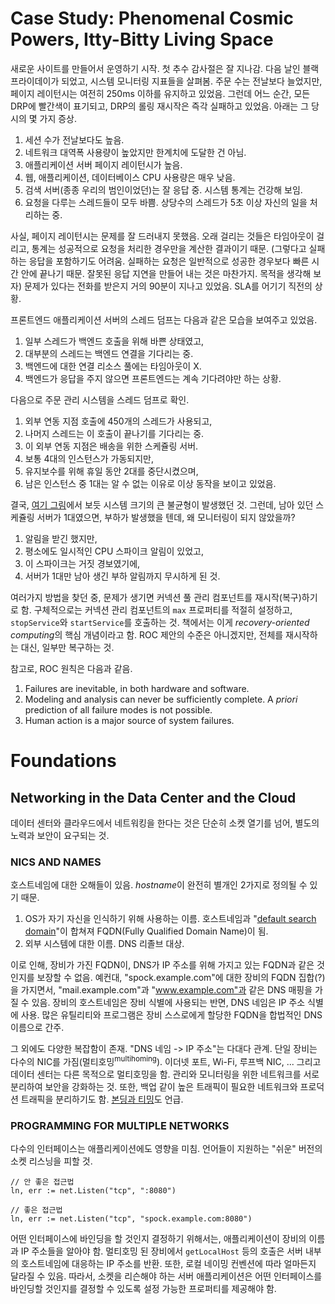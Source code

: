 # Case Study: Phenomenal Cosmic Powers, Itty-Bitty Living Space

새로운 사이트를 만들어서 운영하기 시작. 첫 추수 감사절은 잘 지나감. 다음 날인 블랙 프라이데이가 되었고, 시스템 모니터링 지표들을 살펴봄. 주문 수는 전날보다 늘었지만, 페이지 레이턴시는 여전히 250ms 이하를 유지하고 있었음. 그런데 어느 순간, 모든 DRP에 빨간색이 표기되고, DRP의 롤링 재시작은 즉각 실패하고 있었음. 아래는 그 당시의 몇 가지 증상.

1. 세션 수가 전날보다도 높음.
2. 네트워크 대역폭 사용량이 높았지만 한계치에 도달한 건 아님.
3. 애플리케이션 서버 페이지 레이턴시가 높음.
4. 웹, 애플리케이션, 데이터베이스 CPU 사용량은 매우 낮음.
5. 검색 서버(종종 우리의 범인이었던)는 잘 응답 중. 시스템 통계는 건강해 보임.
6. 요청을 다루는 스레드들이 모두 바쁨. 상당수의 스레드가 5초 이상 자신의 일을 처리하는 중.

사실, 페이지 레이턴시는 문제를 잘 드러내지 못했음. 오래 걸리는 것들은 타임아웃이 걸리고, 통계는 성공적으로 요청을 처리한 경우만을 계산한 결과이기 때문. (그렇다고 실패하는 응답을 포함하기도 어려움. 실패하는 요청은 일반적으로 성공한 경우보다 빠른 시간 안에 끝나기 때문. 잘못된 응답 지연을 만들어 내는 것은 마찬가지. 목적을 생각해 보자) 문제가 있다는 전화를 받은지 거의 90분이 지나고 있었음. SLA를 어기기 직전의 상황.

프론트엔드 애플리케이션 서버의 스레드 덤프는 다음과 같은 모습을 보여주고 있었음.

1. 일부 스레드가 백엔드 호출을 위해 바쁜 상태였고,
2. 대부분의 스레드는 백엔드 연결을 기다리는 중.
3. 백엔드에 대한 연결 리소스 풀에는 타임아웃이 X.
4. 백엔드가 응답을 주지 않으면 프론트엔드는 계속 기다려야만 하는 상황.

다음으로 주문 관리 시스템을 스레드 덤프로 확인.

1. 외부 연동 지점 호출에 450개의 스레드가 사용되고,
2. 나머지 스레드는 이 호출이 끝나기를 기다리는 중.
3. 이 외부 연동 지점은 배송을 위한 스케쥴링 서버.
4. 보통 4대의 인스턴스가 가동되지만,
5. 유지보수를 위해 휴일 동안 2대를 중단시켰으며,
6. 남은 인스턴스 중 1대는 알 수 없는 이유로 이상 동작을 보이고 있었음.

결국, [여기 그림](https://learning.oreilly.com/library/view/release-it-2nd/9781680504552/images/case_study_living_space/scheduling.png)에서 보듯 시스템 크기의 큰 불균형이 발생했던 것. 그런데, 남아 있던 스케쥴링 서버가 1대였으면, 부하가 발생했을 텐데, 왜 모니터링이 되지 않았을까?

1. 알림을 받긴 했지만,
2. 평소에도 일시적인 CPU 스파이크 알림이 있었고,
3. 이 스파이크는 거짓 경보였기에,
4. 서버가 1대만 남아 생긴 부하 알림까지 무시하게 된 것.

여러가지 방법을 찾던 중, 문제가 생기면 커넥션 풀 관리 컴포넌트를 재시작(복구)하기로 함. 구체적으로는 커넥션 관리 컴포넌트의 `max` 프로퍼티를 적절히 설정하고, `stopService`와 `startService`를 호출하는 것. 책에서는 이게 *recovery-oriented computing*의 핵심 개념이라고 함. ROC 제안의 수준은 아니겠지만, 전체를 재시작하는 대신, 일부만 복구하는 것.

참고로, ROC 원칙은 다음과 같음.

1. Failures are inevitable, in both hardware and software.
2. Modeling and analysis can never be sufficiently complete. A *priori* prediction of all failure modes is not possible.
3. Human action is a major source of system failures.

# Foundations

## Networking in the Data Center and the Cloud

데이터 센터와 클라우드에서 네트워킹을 한다는 것은 단순히 소켓 열기를 넘어, 별도의 노력과 보안이 요구되는 것.

### NICS AND NAMES

호스트네임에 대한 오해들이 있음. *hostname*이 완전히 별개인 2가지로 정의될 수 있기 때문.

1. OS가 자기 자신을 인식하기 위해 사용하는 이름. 호스트네임과 "[default search domain](https://apple.stackexchange.com/questions/286395/what-does-the-search-domain-in-the-network-preferences-do)"이 합쳐져 FQDN(Fully Qualified Domain Name)이 됨.
2. 외부 시스템에 대한 이름. DNS 리졸브 대상.

이로 인해, 장비가 가진 FQDN이, DNS가 IP 주소를 위해 가지고 있는 FQDN과 같은 것인지를 보장할 수 없음. 예컨대, "spock.example.com"에 대한 장비의 FQDN 집합(?)을 가지면서, "mail.example.com"과 "www.example.com"과 같은 DNS 매핑을 가질 수 있음. 장비의 호스트네임은 장비 식별에 사용되는 반면, DNS 네임은 IP 주소 식별에 사용. 많은 유틸리티와 프로그램은 장비 스스로에게 할당한 FQDN을 합법적인 DNS 이름으로 간주.

그 외에도 다양한 복잡함이 존재. "DNS 네임 -> IP 주소"는 다대다 관계. 단일 장비는 다수의 NIC를 가짐(멀티호밍<sup>multihoming</sup>). 이더넷 포트, Wi-Fi, 루프백 NIC, ... 그리고 데이터 센터는 다른 목적으로 멀티호밍을 함. 관리와 모니터링을 위한 네트워크를 서로 분리하여 보안을 강화하는 것. 또한, 백업 같이 높은 트래픽이 필요한 네트워크와 프로덕션 트래픽을 분리하기도 함. [본딩과 티밍](https://zetawiki.com/wiki/%EB%B3%B8%EB%94%A9,_%ED%8B%B0%EB%B0%8D)도 언급.

### PROGRAMMING FOR MULTIPLE NETWORKS

다수의 인터페이스는 애플리케이션에도 영향을 미침. 언어들이 지원하는 "쉬운" 버전의 소켓 리스닝을 피할 것.

```
// 안 좋은 접근법
ln, err := net.Listen("tcp", ":8080")

// 좋은 접근법
ln, err := net.Listen("tcp", "spock.example.com:8080")
```

어떤 인터페이스에 바인딩을 할 것인지 결정하기 위해서는, 애플리케이션이 장비의 이름과 IP 주소들을 알아야 함. 멀티호밍 된 장비에서 `getLocalHost` 등의 호출은 서버 내부의 호스트네임에 대응하는 IP 주소를 반환. 또한, 로컬 네이밍 컨벤션에 따라 얼마든지 달라질 수 있음. 따라서, 소켓을 리슨해야 하는 서버 애플리케이션은 어떤 인터페이스를 바인딩할 것인지를 결정할 수 있도록 설정 가능한 프로퍼티를 제공해야 함.